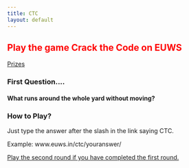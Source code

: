 ```yaml
---
title: CTC
layout: default
---
```

<h2 style="color: red">Play the game Crack the Code on EUWS</h2>
<a href="prizes">Prizes</a>
<h3>First Question....</h3>
<h4>What runs around the whole yard without moving?</h4>
<h3>How to Play?</h3>
<p>Just type the answer after the slash in the link saying CTC.</p>
<p>Example: www.euws.in/ctc/youranswer/</p>
<a href="/second-round/">Play the second round if you have completed the first round.</a>